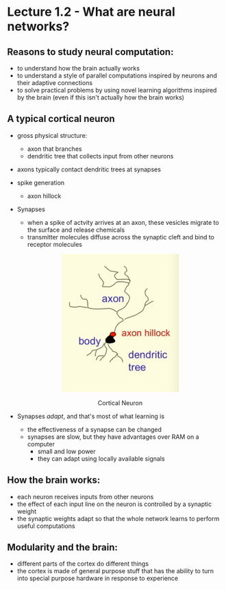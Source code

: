 # Lecture 1.2 - What are neural networks?

## Reasons to study neural computation:&#x20;

* to understand how the brain actually works
* to understand a style of parallel computations inspired by neurons and their adaptive connections
* to solve practical problems by using novel learning algorithms inspired by the brain (even if this isn't actually how the brain works)&#x20;

## A typical cortical neuron

* gross physical structure:&#x20;
  * axon that branches
  * dendritic tree that collects input from other neurons
* &#x20;axons typically contact dendritic trees at synapses
* spike generation
  * axon hillock
*   Synapses

    * when a spike of actvity arrives at an axon, these vesicles migrate to the surface and release chemicals
    * transmitter molecules diffuse across the synaptic cleft and bind to receptor molecules&#x20;

    <div align="center">

    <figure><img src="../../.gitbook/assets/Screen Shot 2023-05-09 at 4.56.26 PM.png" alt=""><figcaption><p>Cortical Neuron</p></figcaption></figure>

    </div>
* Synapses _adapt_, and that's most of what learning is&#x20;
  * the effectiveness of a synapse can be changed
  * synapses are slow, but they have advantages over RAM on a computer
    * small and low power
    * they can adapt using locally available signals

## How the brain works:

* each neuron receives inputs from other neurons
* the effect of each input line on the neuron is controlled by a synaptic weight
* the synaptic weights adapt so that the whole network learns to perform useful computations

## Modularity and the brain:&#x20;

* different parts of the cortex do different things
* the cortex is made of general purpose stuff that has the ability to turn into special purpose hardware in response to experience

